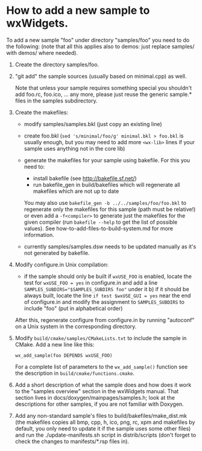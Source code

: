 How to add a new sample to wxWidgets.
=====================================

To add a new sample "foo" under directory "samples/foo" you need to do
the following: (note that all this applies also to demos: just replace
samples/ with demos/ where needed).

1. Create the directory samples/foo.

2. "git add" the sample sources (usually based on minimal.cpp) as well.

   Note that unless your sample requires something special you shouldn't
   add foo.rc, foo.ico, ... any more, please just reuse the generic sample.*
   files in the samples subdirectory.

3. Create the makefiles:
   - modify samples/samples.bkl (just copy an existing line)
   - create foo.bkl (`sed 's/minimal/foo/g' minimal.bkl > foo.bkl` is usually
      enough, but you may need to add more `<wx-lib>` lines if your sample uses
      anything not in the core lib)
   - generate the makefiles for your sample using bakefile. For this you
      need to:
      - install bakefile (see http://bakefile.sf.net/)
      - run bakefile_gen in build/bakefiles which will regenerate all
        makefiles which are not up to date

      You may also use `bakefile_gen -b ../../samples/foo/foo.bkl` to
      regenerate only the makefiles for this sample (path must be relative!)
      or even add a `-f<compiler>` to generate just the makefiles for the given
      compiler (run `bakefile --help` to get the list of possible values).
      See how-to-add-files-to-build-system.md for more information.
   - currently samples/samples.dsw needs to be updated manually as it's not
      generated by bakefile.

4. Modify configure.in Unix compilation:
   - if the sample should only be built if `wxUSE_FOO` is enabled, locate
      the test for `wxUSE_FOO = yes` in configure.in and add a line
      `SAMPLES_SUBDIRS="$SAMPLES_SUBDIRS foo"` under it
   b) if it should be always built, locate the line `if test $wxUSE_GUI = yes`
      near the end of configure.in and modify the assignment to
      `SAMPLES_SUBDIRS` to include "foo" (put in alphabetical order)

   After this, regenerate configure from configure.in
   by running "autoconf" on a Unix system in the corresponding directory.

5. Modify `build/cmake/samples/CMakeLists.txt` to include the sample in
   CMake. Add a new line like this:

       wx_add_sample(foo DEPENDS wxUSE_FOO)

   For a complete list of parameters to the `wx_add_sample()` function see
   the description in `build/cmake/functions.cmake`.

6. Add a short description of what the sample does and how does it work
   to the "samples overview" section in the wxWidgets manual. That section
   lives in docs/doxygen/mainpages/samples.h; look at the descriptions for
   other samples, if you are not familiar with Doxygen.

7. Add any non-standard sample's files to build/bakefiles/make_dist.mk (the
   makefiles copies all bmp, cpp, h, ico, png, rc, xpm and makefiles by
   default, you only need to update it if the sample uses some other files)
   and run the ./update-manifests.sh script in distrib/scripts (don't forget
   to check the changes to manifests/*.rsp files in).
